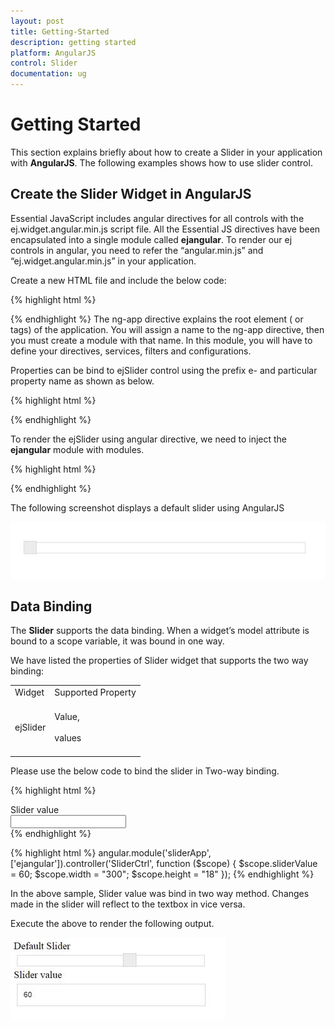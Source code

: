 ```yaml
---
layout: post
title: Getting-Started
description: getting started
platform: AngularJS
control: Slider
documentation: ug
---
```


# Getting Started

This section explains briefly about how to create a Slider in your application with **AngularJS**. The following examples shows how to use slider control.

## Create the Slider Widget in AngularJS

Essential JavaScript includes angular directives for all controls with the ej.widget.angular.min.js script file. All the Essential JS directives have been encapsulated into a single module called **ejangular**. To render our ej controls in angular, you need to refer the “angular.min.js” and “ej.widget.angular.min.js” in your application.

Create a new HTML file and include the below code:

{% highlight html %}
<!doctype html>
<html lang="en" ng-app="SliderCtrl">
<head>
    <title>Essential Studio for JavaScript : AngularJS Support for Slider </title>
    <!-- Style sheet for default theme (flat azure) -->
    <link href="http://cdn.syncfusion.com/{{ site.releaseversion }}/js/web/flat-azure/ej.web.all.min.css" rel="stylesheet" />
    <!--Scripts-->
    <script src="http://cdn.syncfusion.com/js/assets/external/jquery-1.11.3.min.js" type="text/javascript"> </script>
    <script src="http://cdn.syncfusion.com/js/assets/external/jquery.easing.1.3.min.js" type="text/javascript"></script>
    <script src="http://cdn.syncfusion.com/js/assets/external/angular.min.js"></script>
    <script type="text/javascript" src="http://cdn.syncfusion.com/{{ site.releaseversion }}/js/web/ej.web.all.min.js "></script>
    <script src="http://cdn.syncfusion.com/{{ site.releaseversion }}/js/common/ej.widget.angular.min.js"></script>
    <!--Add custom scripts here -->
</head>
<body>
    <!--Add the slider elements here-->
</body>
</html>

{% endhighlight %}
The ng-app directive explains the root element (<html> or <body> tags) of the application. You will assign a name to the ng-app directive, then you must create a module with that name. In this module, you will have to define your directives, services, filters and configurations.

Properties can be bind to ejSlider control using the prefix e- and particular property name as shown as below.

{% highlight html %}
<div id="BasicSlider" ej-slider e-height="20" e-width="500"></div>
{% endhighlight %}

To render the ejSlider using angular directive, we need to inject the **ejangular** module with modules.

{% highlight html %}
 <script>
      angular.module('sliderApp', ['ejangular'])
      .controller('SliderCtrl', function ($scope) {

      });
 </script>
{% endhighlight %}

The following screenshot displays a default slider using AngularJS

![](Getting-Started_images/GettingStarted_img1.jpeg)


## Data Binding

The **Slider** supports the data binding. When a widget’s model attribute is bound to a scope variable, it was bound in one way.

We have listed the properties of Slider widget that supports the two way binding:

<table>
<tr>
<td>
Widget<br/><br/></td><td>
Supported Property<br/><br/></td></tr>
<tr>
<td>
ejSlider<br/><br/></td><td>
Value,<br/><br/>values<br/><br/></td></tr>
</table>
Please use the below code to bind the slider in Two-way binding.

{% highlight html %}
<div class="angularbind">
<div id="control">
<div id="Slider" ej-slider e-width="width" e-value="sliderValue" e-height="height"></div>
</div>
<span>Slider value</span>
<div id="binding">
<input type="text" name="slider" class="input ejinputtext" ng-model="sliderValue" />
</div>

</div>
{% endhighlight %}

{% highlight html %}
angular.module('sliderApp', ['ejangular']).controller('SliderCtrl', function ($scope) {
$scope.sliderValue = 60;
$scope.width = "300";
$scope.height = "18"
});
{% endhighlight %}

In the above sample, Slider value was bind in two way method. Changes made in the slider will reflect to the textbox in vice versa.

Execute the above to render the following output.

![](Getting-Started_images/GettingStarted_img2.jpeg)


